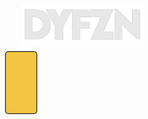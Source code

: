 <p align="center"><a href="https://instagram.com/derandyfzn_" target="_blank"><img src="./src/assets/img/dyfzn.png" width="400"></a></p>
<style>
.middle-finger {
  width: 100px;
  height: 200px;
  background-color: #f4c542;
  border: 2px solid #000;
  border-radius: 10px;
  display: flex;
  flex-direction: column;
  align-items: center;
  justify-content: center;
  font-size: 24px;
  font-weight: bold;
  text-align: center;
}

.finger-top {
  width: 30px;
  height: 20px;
  background-color: #f4c542;
  border: 2px solid #000;
  border-radius: 50%;
  transform: rotate(45deg);
}

.finger-middle {
  display: flex;
  flex-direction: column;
  align-items: center;
  justify-content: space-between;
  height: 100px;
  width: 40px;
}

.finger-joint {
  width: 20px;
  height: 20px;
  background-color: #f4c542;
  border: 2px solid #000;
  border-radius: 50%;
}

.finger-bottom {
  width: 30px;
  height: 20px;
  background-color: #f4c542;
  border: 2px solid #000;
  border-radius: 50%;
  transform: rotate(-45deg);
}

</style>


<div class="middle-finger">
  <div class="finger-top"></div>
  <div class="finger-middle">
    <div class="finger-joint"></div>
    <div class="finger-joint"></div>
    <div class="finger-joint"></div>
  </div>
  <div class="finger-bottom"></div>
</div>

